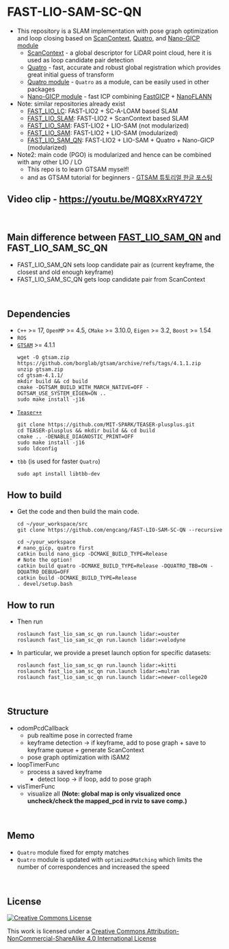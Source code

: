 # FAST-LIO-SAM-SC-QN
+ This repository is a SLAM implementation with pose graph optimization and loop closing based on [ScanContext](https://github.com/gisbi-kim/scancontext_tro), [Quatro](https://quatro-plusplus.github.io/), and [Nano-GICP module](https://github.com/engcang/nano_gicp)
    + [ScanContext](https://github.com/gisbi-kim/scancontext_tro) - a global descriptor for LiDAR point cloud, here it is used as loop candidate pair detection
    + [Quatro](https://quatro-plusplus.github.io/) - fast, accurate and robust global registration which provides great initial guess of transform
    + [Quatro module](https://github.com/engcang/quatro) - `Quatro` as a module, can be easily used in other packages
    + [Nano-GICP module](https://github.com/engcang/nano_gicp) - fast ICP combining [FastGICP](https://github.com/SMRT-AIST/fast_gicp) + [NanoFLANN](https://github.com/jlblancoc/nanoflann)
+ Note: similar repositories already exist
    + [FAST_LIO_LC](https://github.com/yanliang-wang/FAST_LIO_LC): FAST-LIO2 + SC-A-LOAM based SLAM
    + [FAST_LIO_SLAM](https://github.com/gisbi-kim/FAST_LIO_SLAM): FAST-LIO2 + ScanContext based SLAM
    + [FAST_LIO_SAM](https://github.com/kahowang/FAST_LIO_SAM): FAST-LIO2 + LIO-SAM (not modularized)
    + [FAST_LIO_SAM](https://github.com/engcang/FAST-LIO-SAM): FAST-LIO2 + LIO-SAM (modularized)
    + [FAST_LIO_SAM_QN](https://github.com/engcang/FAST-LIO-SAM-QN): FAST-LIO2 + LIO-SAM + Quatro + Nano-GICP (modularized)
+ Note2: main code (PGO) is modularized and hence can be combined with any other LIO / LO
    + This repo is to learn GTSAM myself!
    + and as GTSAM tutorial for beginners - [GTSAM 튜토리얼 한글 포스팅](https://engcang.github.io/2023/07/15/gtsam_tutorial.html)
## Video clip - https://youtu.be/MQ8XxRY472Y

<br>

## Main difference between [FAST_LIO_SAM_QN](https://github.com/engcang/FAST-LIO-SAM-QN) and FAST_LIO_SAM_SC_QN
+ FAST_LIO_SAM_QN sets loop candidate pair as (current keyframe, the closest and old enough keyframe)
+ FAST_LIO_SAM_SC_QN gets loop candidate pair from ScanContext

<br>

## Dependencies
+ `C++` >= 17, `OpenMP` >= 4.5, `CMake` >= 3.10.0, `Eigen` >= 3.2, `Boost` >= 1.54
+ `ROS`
+ [`GTSAM`](https://github.com/borglab/gtsam) >= 4.1.1
    ```shell
    wget -O gtsam.zip https://github.com/borglab/gtsam/archive/refs/tags/4.1.1.zip
    unzip gtsam.zip
    cd gtsam-4.1.1/
    mkdir build && cd build
    cmake -DGTSAM_BUILD_WITH_MARCH_NATIVE=OFF -DGTSAM_USE_SYSTEM_EIGEN=ON ..
    sudo make install -j16
    ```
+ [`Teaser++`](https://github.com/MIT-SPARK/TEASER-plusplus)
    ```shell
    git clone https://github.com/MIT-SPARK/TEASER-plusplus.git
    cd TEASER-plusplus && mkdir build && cd build
    cmake .. -DENABLE_DIAGNOSTIC_PRINT=OFF
    sudo make install -j16
    sudo ldconfig
    ```
+ `tbb` (is used for faster `Quatro`)
    ```shell
    sudo apt install libtbb-dev
    ```

## How to build
+ Get the code and then build the main code.
    ```shell
    cd ~/your_workspace/src
    git clone https://github.com/engcang/FAST-LIO-SAM-SC-QN --recursive

    cd ~/your_workspace
    # nano_gicp, quatro first
    catkin build nano_gicp -DCMAKE_BUILD_TYPE=Release
    # Note the option!
    catkin build quatro -DCMAKE_BUILD_TYPE=Release -DQUATRO_TBB=ON -DQUATRO_DEBUG=OFF
    catkin build -DCMAKE_BUILD_TYPE=Release
    . devel/setup.bash
    ```

## How to run
+ Then run
    ```shell
    roslaunch fast_lio_sam_sc_qn run.launch lidar:=ouster
    roslaunch fast_lio_sam_sc_qn run.launch lidar:=velodyne
    ```
* In particular, we provide a preset launch option for specific datasets:
    ```shell
    roslaunch fast_lio_sam_sc_qn run.launch lidar:=kitti
    roslaunch fast_lio_sam_sc_qn run.launch lidar:=mulran
    roslaunch fast_lio_sam_sc_qn run.launch lidar:=newer-college20
    ```

<br>

## Structure
+ odomPcdCallback
    + pub realtime pose in corrected frame
    + keyframe detection -> if keyframe, add to pose graph + save to keyframe queue + generate ScanContext
    + pose graph optimization with iSAM2
+ loopTimerFunc
    + process a saved keyframe
        + detect loop -> if loop, add to pose graph
+ visTimerFunc
    + visualize all **(Note: global map is only visualized once uncheck/check the mapped_pcd in rviz to save comp.)**

<br>

## Memo
+ `Quatro` module fixed for empty matches
+ `Quatro` module is updated with `optimizedMatching` which limits the number of correspondences and increased the speed

<br>

## License
<a rel="license" href="http://creativecommons.org/licenses/by-nc-sa/4.0/"><img alt="Creative Commons License" style="border-width:0" src="https://i.creativecommons.org/l/by-nc-sa/4.0/88x31.png" /></a>

This work is licensed under a [Creative Commons Attribution-NonCommercial-ShareAlike 4.0 International License](http://creativecommons.org/licenses/by-nc-sa/4.0/)
